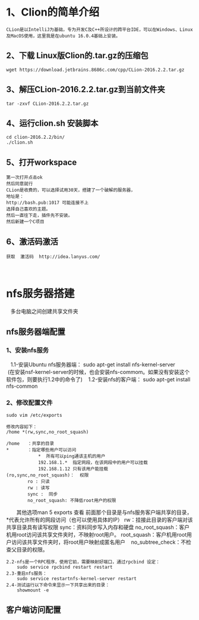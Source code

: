 #  1、Clion的简单介绍
    CLion是以IntelliJ为基础，专为开发C及C++所设计的跨平台IDE，可以在Windows、Linux及MacOS使用，这里我是在ubuntu 16.0.4基础上安装。
## 2、下载 Linux版Clion的.tar.gz的压缩包 
    wget https://download.jetbrains.8686c.com/cpp/CLion-2016.2.2.tar.gz
## 3、解压CLion-2016.2.2.tar.gz到当前文件夹
    tar -zxvf CLion-2016.2.2.tar.gz  
## 4、运行clion.sh 安装脚本
    cd clion-2016.2.2/bin/  
    ./clion.sh  
## 5、打开workspace
    第一次打开点击ok
    然后同意就行
    CLion是收费的，可以选择试用30天，搭建了一个破解的服务器，
    地址是：
    http://bash.pub:1017 可能连接不上
    选择自己喜欢的主题。
    然后一直往下走，插件先不安装。
    然后新建一个C项目
## 6、激活码激活
    获取  激活码  http://idea.lanyus.com/
    
# nfs服务器搭建
    多台电脑之间创建共享文件夹
## nfs服务器端配置
### 1、安装nfs服务
    1.1-安装Ubuntu nfs服务器端：
        sudo apt-get install nfs-kernel-server
        (在安装nsf-kernel-server的时候，也会安装nfs-commom。如果没有安装这个软件包，则要执行1.2中的命令了)
    1.2-安装nfs的客户端：
    sudo apt-get install nfs-common


### 2、修改配置文件
    sudo vim /etc/exports
    
    修改内容如下：
    /home *(rw,sync,no_root_squash)

    /home   ：共享的目录
    *       ：指定哪些用户可以访问
                *  所有可以ping通该主机的用户
                192.168.1.*  指定网段，在该网段中的用户可以挂载
                192.168.1.12 只有该用户能挂载
    (ro,sync,no_root_squash)：  权限
            ro : 只读
            rw : 读写
            sync :  同步
            no_root_squash: 不降低root用户的权限
        其他选项man 5 exports 查看
    前面那个目录是与nfs服务客户端共享的目录，
    *代表允许所有的网段访问（也可以使用具体的IP）
    rw：挂接此目录的客户端对该共享目录具有读写权限
    sync：资料同步写入内存和硬盘
    no_root_squash：客户机用root访问该共享文件夹时，不映射root用户。
    root_squash：客户机用root用户访问该共享文件夹时，将root用户映射成匿名用户
    no_subtree_check：不检查父目录的权限。
    
    2.2-nfs是一个RPC程序，使用它前，需要映射好端口，通过rpcbind 设定：
        sudo service rpcbind restart restart
    2.3-重启nfs服务：
        sudo service restartnfs-kernel-server restart
    2.4-测试运行以下命令来显示一下共享出来的目录：
        showmount -e


## 客户端访问配置
